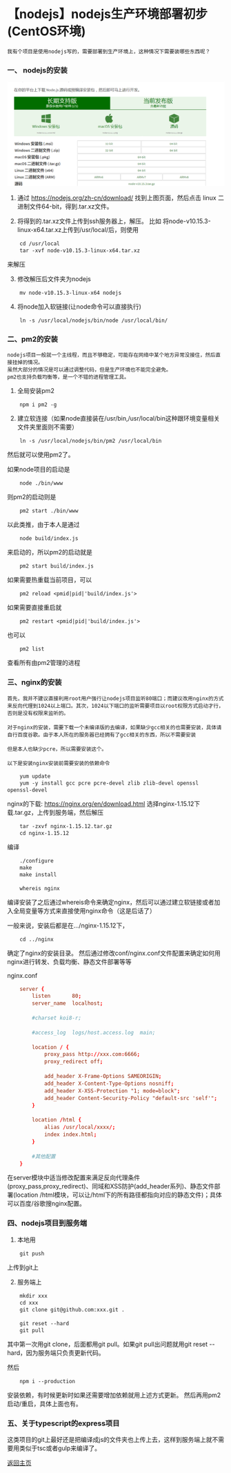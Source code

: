 # 【nodejs】nodejs生产环境部署初步 (CentOS环境)

    我有个项目是使用nodejs写的，需要部署到生产环境上，这种情况下需要装哪些东西呢？

### 一、 nodejs的安装

![nodejs下载图](./nodejs-download.png)
    
1. 通过 https://nodejs.org/zh-cn/download/ 找到上图页面，然后点击 linux 二进制文件64-bit，得到.tar.xz文件。
   
2. 将得到的.tar.xz文件上传到ssh服务器上，解压。
比如 将node-v10.15.3-linux-x64.tar.xz上传到/usr/local/后，则使用
```
    cd /usr/local
    tar -xvf node-v10.15.3-linux-x64.tar.xz
```
来解压

3. 修改解压后文件夹为nodejs
```
    mv node-v10.15.3-linux-x64 nodejs
```

4. 将node加入软链接(让node命令可以直接执行)
```
    ln -s /usr/local/nodejs/bin/node /usr/local/bin/
```

### 二、pm2的安装

    nodejs项目一般就一个主线程，而且不够稳定，可能存在网络中某个地方异常没接住，然后直接挂掉的情况。
    虽然大部分的情况是可以通过调整代码，但是生产环境也不能完全避免。
    pm2也支持负载均衡等，是一个不错的进程管理工具。

1. 全局安装pm2
```
    npm i pm2 -g
```
2. 建立软连接（如果node直接装在/usr/bin,/usr/local/bin这种跟环境变量相关文件夹里面则不需要）
```
    ln -s /usr/local/nodejs/bin/pm2 /usr/local/bin
```
然后就可以使用pm2了。

如果node项目的启动是
```
    node ./bin/www
```
则pm2的启动则是
```
    pm2 start ./bin/www
```
以此类推，由于本人是通过
```
    node build/index.js
```
来启动的，所以pm2的启动就是
```
    pm2 start build/index.js
```
如果需要热重载当前项目，可以
```
    pm2 reload <pmid|pid|'build/index.js'>
```
如果需要直接重启就
```
    pm2 restart <pmid|pid|'build/index.js'>
```
也可以
```
    pm2 list
```
查看所有由pm2管理的进程

### 三、nginx的安装

    首先，我并不建议直接利用root用户强行让nodejs项目监听80端口；而建议改用nginx的方式来反向代理到1024以上端口。其次，1024以下端口的监听需要项目以root权限方式启动才行，否则是没有权限来监听的。

    对于nginx的安装，需要下载一个未编译版的去编译，如果缺少gcc相关的也需要安装，具体请自行百度谷歌。由于本人所在的服务器已经拥有了gcc相关的东西，所以不需要安装

    但是本人也缺少pcre，所以需要安装这个。

    以下是安装nginx安装前需要安装的依赖命令
```
    yum update
    yum -y install gcc pcre pcre-devel zlib zlib-devel openssl openssl-devel
```

nginx的下载: 
https://nginx.org/en/download.html
选择nginx-1.15.12下载.tar.gz，上传到服务端，然后解压

```
    tar -zxvf nginx-1.15.12.tar.gz
    cd nginx-1.15.12
```

编译
```
    ./configure
    make
    make install

    whereis nginx
```
编译安装了之后通过whereis命令来确定nginx，然后可以通过建立软链接或者加入全局变量等方式来直接使用nginx命令（这是后话了）

一般来说，安装后都是在.../nginx-1.15.12下，
```
    cd ../nginx
```
确定了nginx的安装目录。
然后通过修改conf/nginx.conf文件配置来确定如何用nginx进行转发、负载均衡、静态文件部署等等

nginx.conf
```conf
    server {
        listen       80;
        server_name  localhost;

        #charset koi8-r;

        #access_log  logs/host.access.log  main;

        location / {
            proxy_pass http://xxx.com:6666;
            proxy_redirect off;
            
            add_header X-Frame-Options SAMEORIGIN;
            add_header X-Content-Type-Options nosniff;
            add_header X-XSS-Protection "1; mode=block";
            add_header Content-Security-Policy "default-src 'self'";
        }

        location /html {
            alias /usr/local/xxxx/;
            index index.html;
        }

        #其他配置
    }
```
在server模块中适当修改配置来满足反向代理条件(proxy_pass,proxy_redirect)、同域和XSS防护(add_header系列)、静态文件部署(location /html模块，可以让/html下的所有路径都指向对应的静态文件)；具体可以百度/谷歌搜nginx配置。

### 四、nodejs项目到服务端

1. 本地用
```
    git push
```
上传到git上

2. 服务端上

```
    mkdir xxx
    cd xxx
    git clone git@github.com:xxx.git .

    git reset --hard
    git pull
```
其中第一次用git clone，后面都用git pull。如果git pull出问题就用git reset --hard，因为服务端只负责更新代码。

然后
```
    npm i --production
```
安装依赖，有时候更新时如果还需要增加依赖就用上述方式更新。
然后再用pm2启动/重启，具体上面也有。

### 五、关于typescript的express项目
这类项目的git上最好还是把编译成js的文件夹也上传上去，这样到服务端上就不需要用类似于tsc或者gulp来编译了。

[返回主页](../readme.md)




